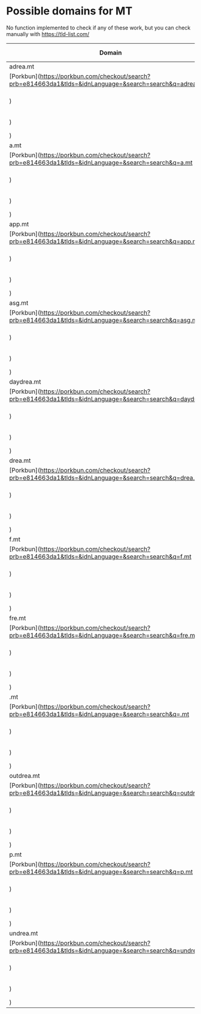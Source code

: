 # Possible domains for MT

No function implemented to check if any of these work, but you can check manually with https://tld-list.com/

| Domain | Porkbun | NameCheap | Google Domains |
|---|---|---|---|
| adrea.mt | [Porkbun](https://porkbun.com/checkout/search?prb=e814663da1&tlds=&idnLanguage=&search=search&q=adrea.mt) | [Namecheap](https://www.namecheap.com/domains/registration/results/?domain=adrea.mt) | [Google](https://domains.google.com/registrar/search?searchTerm=adrea.mt) |
| a.mt | [Porkbun](https://porkbun.com/checkout/search?prb=e814663da1&tlds=&idnLanguage=&search=search&q=a.mt) | [Namecheap](https://www.namecheap.com/domains/registration/results/?domain=a.mt) | [Google](https://domains.google.com/registrar/search?searchTerm=a.mt) |
| app.mt | [Porkbun](https://porkbun.com/checkout/search?prb=e814663da1&tlds=&idnLanguage=&search=search&q=app.mt) | [Namecheap](https://www.namecheap.com/domains/registration/results/?domain=app.mt) | [Google](https://domains.google.com/registrar/search?searchTerm=app.mt) |
| asg.mt | [Porkbun](https://porkbun.com/checkout/search?prb=e814663da1&tlds=&idnLanguage=&search=search&q=asg.mt) | [Namecheap](https://www.namecheap.com/domains/registration/results/?domain=asg.mt) | [Google](https://domains.google.com/registrar/search?searchTerm=asg.mt) |
| daydrea.mt | [Porkbun](https://porkbun.com/checkout/search?prb=e814663da1&tlds=&idnLanguage=&search=search&q=daydrea.mt) | [Namecheap](https://www.namecheap.com/domains/registration/results/?domain=daydrea.mt) | [Google](https://domains.google.com/registrar/search?searchTerm=daydrea.mt) |
| drea.mt | [Porkbun](https://porkbun.com/checkout/search?prb=e814663da1&tlds=&idnLanguage=&search=search&q=drea.mt) | [Namecheap](https://www.namecheap.com/domains/registration/results/?domain=drea.mt) | [Google](https://domains.google.com/registrar/search?searchTerm=drea.mt) |
| f.mt | [Porkbun](https://porkbun.com/checkout/search?prb=e814663da1&tlds=&idnLanguage=&search=search&q=f.mt) | [Namecheap](https://www.namecheap.com/domains/registration/results/?domain=f.mt) | [Google](https://domains.google.com/registrar/search?searchTerm=f.mt) |
| fre.mt | [Porkbun](https://porkbun.com/checkout/search?prb=e814663da1&tlds=&idnLanguage=&search=search&q=fre.mt) | [Namecheap](https://www.namecheap.com/domains/registration/results/?domain=fre.mt) | [Google](https://domains.google.com/registrar/search?searchTerm=fre.mt) |
| .mt | [Porkbun](https://porkbun.com/checkout/search?prb=e814663da1&tlds=&idnLanguage=&search=search&q=.mt) | [Namecheap](https://www.namecheap.com/domains/registration/results/?domain=.mt) | [Google](https://domains.google.com/registrar/search?searchTerm=.mt) |
| outdrea.mt | [Porkbun](https://porkbun.com/checkout/search?prb=e814663da1&tlds=&idnLanguage=&search=search&q=outdrea.mt) | [Namecheap](https://www.namecheap.com/domains/registration/results/?domain=outdrea.mt) | [Google](https://domains.google.com/registrar/search?searchTerm=outdrea.mt) |
| p.mt | [Porkbun](https://porkbun.com/checkout/search?prb=e814663da1&tlds=&idnLanguage=&search=search&q=p.mt) | [Namecheap](https://www.namecheap.com/domains/registration/results/?domain=p.mt) | [Google](https://domains.google.com/registrar/search?searchTerm=p.mt) |
| undrea.mt | [Porkbun](https://porkbun.com/checkout/search?prb=e814663da1&tlds=&idnLanguage=&search=search&q=undrea.mt) | [Namecheap](https://www.namecheap.com/domains/registration/results/?domain=undrea.mt) | [Google](https://domains.google.com/registrar/search?searchTerm=undrea.mt) |
